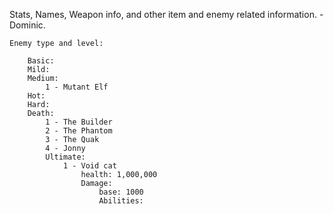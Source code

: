 Stats, Names, Weapon info, and other item and enemy related information. - Dominic.

	Enemy type and level:
		
		Basic:
		Mild:
		Medium:
			1 - Mutant Elf
		Hot:
		Hard:
		Death:
			1 - The Builder
			2 - The Phantom
			3 - The Quak
			4 - Jonny
			Ultimate: 
				1 - Void cat
					health: 1,000,000
					Damage: 
						base: 1000
						Abilities:
							
					
